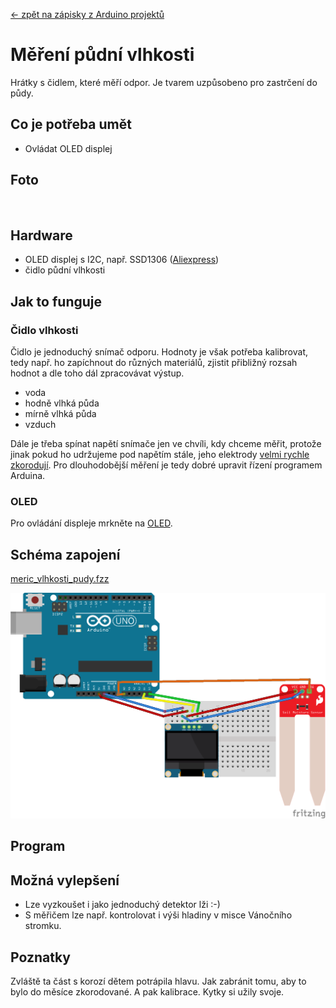 [← zpět na zápisky z Arduino projektů](../index.md)

# Měření půdní vlhkosti
Hrátky s čidlem, které měří odpor. Je tvarem uzpůsobeno pro zastrčení do půdy.

## Co je potřeba umět
* Ovládat OLED displej

## Foto
![]()

## Hardware
* OLED displej s&nbsp;I2C, např. SSD1306 ([Aliexpress](https://www.aliexpress.com/wholesale?catId=0&initiative_id=SB_20170322115850&SearchText=OLED+0.96))
* čidlo půdní vlhkosti

## Jak to funguje
### Čidlo vlhkosti
Čidlo je jednoduchý snímač odporu. Hodnoty je však potřeba kalibrovat, tedy např. ho zapíchnout do různých materiálů, zjistit přibližný rozsah hodnot a dle toho dál zpracovávat výstup.
* voda
* hodně vlhká půda
* mírně vlhká půda
* vzduch

Dále je třeba spínat napětí snímače jen ve chvíli, kdy chceme měřit, protože jinak pokud ho udržujeme pod napětím stále, jeho elektrody [velmi rychle zkorodují](http://www.homautomation.org/2014/06/20/measure-soil-moisture-with-arduino-gardening/). Pro dlouhodobější měření je tedy dobré upravit řízení programem Arduina.

### OLED
Pro ovládání displeje mrkněte na [OLED](../oled/oled.md).

## Schéma zapojení
[meric_vlhkosti_pudy.fzz](meric_vlhkosti_pudy.fzz)

[![meric_vlhkosti](meric_vlhkosti_pudy_bb.png)](meric_vlhkosti_pudy_bb.png)

## Program

## Možná vylepšení
* Lze vyzkoušet i jako jednoduchý detektor lži :-)
* S měřičem lze např. kontrolovat i výši hladiny v misce Vánočního stromku.

## Poznatky
Zvláště ta část s korozí dětem potrápila hlavu. Jak zabránit tomu, aby to bylo do měsíce zkorodované. A pak kalibrace. Kytky si užily svoje.